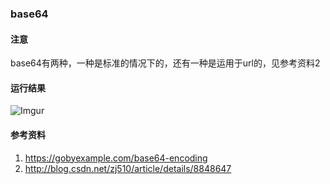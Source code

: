 ### base64

#### 注意
base64有两种，一种是标准的情况下的，还有一种是运用于url的，见参考资料2

#### 运行结果
![Imgur](http://i.imgur.com/ZTviPEN.png)

#### 参考资料
1. https://gobyexample.com/base64-encoding
2. http://blog.csdn.net/zj510/article/details/8848647